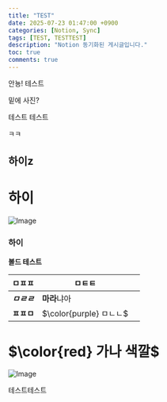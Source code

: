 ```yaml
---
title: "TEST"
date: 2025-07-23 01:47:00 +0900
categories: [Notion, Sync]
tags: [TEST, TESTTEST]
description: "Notion 동기화된 게시글입니다."
toc: true
comments: true
---
```


안뇽! 테스트

밑에 사진?

테스트 테스트 

ㅋㅋ

## 하이z

# 하이

![Image](https://prod-files-secure.s3.us-west-2.amazonaws.com/e6db513d-ec54-40ff-aa74-2487b0bcfe15/d2603aae-bd01-410f-81bd-723443bee6db/%E1%84%89%E1%85%B3%E1%84%8F%E1%85%B3%E1%84%85%E1%85%B5%E1%86%AB%E1%84%89%E1%85%A3%E1%86%BA_2025-03-16_21.31.54.png?X-Amz-Algorithm=AWS4-HMAC-SHA256&X-Amz-Content-Sha256=UNSIGNED-PAYLOAD&X-Amz-Credential=ASIAZI2LB4666MKJLDCK%2F20250725%2Fus-west-2%2Fs3%2Faws4_request&X-Amz-Date=20250725T063359Z&X-Amz-Expires=3600&X-Amz-Security-Token=IQoJb3JpZ2luX2VjEBYaCXVzLXdlc3QtMiJHMEUCIDSqMjCHctNFXMCyRHkYJN%2FCjIlH1GACLDTfg1rNIE0aAiEAtTUsY94y9rfaWIZP3SwE1jeHo429Dv5HFrVfYcRREl4q%2FwMIPxAAGgw2Mzc0MjMxODM4MDUiDM3D8Eqa9%2Fe5V9IiNSrcA%2BPGi4BTkgrwjX%2BmKmBIeqJnaNCPdKT2qA970YP9FH14UciEy9%2BlK7k6wbtl3m28i5iW5OsTtEBoyXyyJQywDS075EoXs7zEyXSJwDz%2BDQzkwYng%2BHtl44FJ6m9U1xOqfdTUle6%2FqwBPYZwVX8dzQpQ5zwpXVarRyHaIaEECCP%2FHacLTrr%2B707lFoF1WnfLV2vGDUWA8coItdBQkWxdFZG5Cm3qrj1WgG5LK4iAWTv8WPyZQAVJfAJr3HCTa1cw%2BTpUWbBZ0Kfnt2oJ9iNOQEn6PLR7FD7LQnQlr4oFQz%2FsqnI6yS9MwGMS3aY3NJaXFmUXL%2BXKCgqyFHzOhE4S3ixSgAN0LOZJMYm0ZvjQvUfNP6UlzZ%2FclCvhWwenzyaqRB2dDtyJ8rXzjNV64W9lwyvGEnAQhLQ72Br4Hr7mc54j0AzZmAvI3Fy%2Fjwl7cAWM4zUkKpFmbUqTn9aBBdHnFf432zjJD%2FN5tJFD5tVCK0KIHONFUBNA9gScwgnvQzgM405qPV5kfkJ887aKKWJLGfkKIw3d3lpq6X6f62PJQ7CZ78p%2BX%2BAUTt0yqQtZgIJ%2BzUVvQcWU4Nj9Pxa%2B8jo23MKrpO5EJfPfRqlI9S%2BzRYm%2FrWy9oZy2KnXFPECRHMOLBjMQGOqUBzpt%2BmA0KHsiFwQBoVrRME%2B%2BnQ3Q1p%2BKsjjzpRpqxiSOwOATIl2bOeQPdQlM25OxOBvPzKlYrcUAiC6r0x0DXU0oicHEK5%2Bxs3doZKWPXl86rAN88LDaiwyyTc4x%2FXqVnZbPDuXkv%2BVn7wGb9lcyu0ydhZj2Lgp%2FLdXgHZFdPFJzFd99kRxnGMUlMCu8d%2FnHs6%2Ft%2BU5u7Wr%2F1x0Evuc5%2BXykoL6%2BA&X-Amz-Signature=ff030f9009d15c8326b7b90ac35399d1fd69eb0141b23903b1381c51fcefff4e&X-Amz-SignedHeaders=host&x-amz-checksum-mode=ENABLED&x-id=GetObject)

### 하이

**볼드 테스트**

| ㅁㅍㅍ | ㅁㅌㅌ |   |
| --- | --- | --- |
| ***ㅁㄹㄹ*** | **마라**냐아 |   |
| **ㅍㅍㅁ** | <span>$\color{purple} ㅁㄴㄴ$</span> |   |

# <span>$\color{red} 가나 색깔$</span>

![Image](https://prod-files-secure.s3.us-west-2.amazonaws.com/e6db513d-ec54-40ff-aa74-2487b0bcfe15/e3c80383-cacd-417b-9b44-5d63ef4f796c/%E1%84%89%E1%85%B3%E1%84%8F%E1%85%B3%E1%84%85%E1%85%B5%E1%86%AB%E1%84%89%E1%85%A3%E1%86%BA_2025-03-10_21.58.46.png?X-Amz-Algorithm=AWS4-HMAC-SHA256&X-Amz-Content-Sha256=UNSIGNED-PAYLOAD&X-Amz-Credential=ASIAZI2LB4666MKJLDCK%2F20250725%2Fus-west-2%2Fs3%2Faws4_request&X-Amz-Date=20250725T063359Z&X-Amz-Expires=3600&X-Amz-Security-Token=IQoJb3JpZ2luX2VjEBYaCXVzLXdlc3QtMiJHMEUCIDSqMjCHctNFXMCyRHkYJN%2FCjIlH1GACLDTfg1rNIE0aAiEAtTUsY94y9rfaWIZP3SwE1jeHo429Dv5HFrVfYcRREl4q%2FwMIPxAAGgw2Mzc0MjMxODM4MDUiDM3D8Eqa9%2Fe5V9IiNSrcA%2BPGi4BTkgrwjX%2BmKmBIeqJnaNCPdKT2qA970YP9FH14UciEy9%2BlK7k6wbtl3m28i5iW5OsTtEBoyXyyJQywDS075EoXs7zEyXSJwDz%2BDQzkwYng%2BHtl44FJ6m9U1xOqfdTUle6%2FqwBPYZwVX8dzQpQ5zwpXVarRyHaIaEECCP%2FHacLTrr%2B707lFoF1WnfLV2vGDUWA8coItdBQkWxdFZG5Cm3qrj1WgG5LK4iAWTv8WPyZQAVJfAJr3HCTa1cw%2BTpUWbBZ0Kfnt2oJ9iNOQEn6PLR7FD7LQnQlr4oFQz%2FsqnI6yS9MwGMS3aY3NJaXFmUXL%2BXKCgqyFHzOhE4S3ixSgAN0LOZJMYm0ZvjQvUfNP6UlzZ%2FclCvhWwenzyaqRB2dDtyJ8rXzjNV64W9lwyvGEnAQhLQ72Br4Hr7mc54j0AzZmAvI3Fy%2Fjwl7cAWM4zUkKpFmbUqTn9aBBdHnFf432zjJD%2FN5tJFD5tVCK0KIHONFUBNA9gScwgnvQzgM405qPV5kfkJ887aKKWJLGfkKIw3d3lpq6X6f62PJQ7CZ78p%2BX%2BAUTt0yqQtZgIJ%2BzUVvQcWU4Nj9Pxa%2B8jo23MKrpO5EJfPfRqlI9S%2BzRYm%2FrWy9oZy2KnXFPECRHMOLBjMQGOqUBzpt%2BmA0KHsiFwQBoVrRME%2B%2BnQ3Q1p%2BKsjjzpRpqxiSOwOATIl2bOeQPdQlM25OxOBvPzKlYrcUAiC6r0x0DXU0oicHEK5%2Bxs3doZKWPXl86rAN88LDaiwyyTc4x%2FXqVnZbPDuXkv%2BVn7wGb9lcyu0ydhZj2Lgp%2FLdXgHZFdPFJzFd99kRxnGMUlMCu8d%2FnHs6%2Ft%2BU5u7Wr%2F1x0Evuc5%2BXykoL6%2BA&X-Amz-Signature=98f7928ddce3e1a2e4e1d155c45333ec0c69e00c9994e8cf552326f6f0bc8dfc&X-Amz-SignedHeaders=host&x-amz-checksum-mode=ENABLED&x-id=GetObject)

테스트테스트


